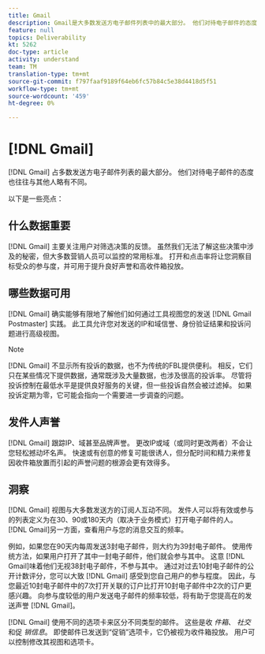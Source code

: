 ```yaml
---
title: Gmail
description: Gmail是大多数发送方电子邮件列表中的最大部分。 他们对待电子邮件的态度也往往与其他人略有不同。
feature: null
topics: Deliverability
kt: 5262
doc-type: article
activity: understand
team: TM
translation-type: tm+mt
source-git-commit: f797faaf9189f64eb6fc57b84c5e38d4418d5f51
workflow-type: tm+mt
source-wordcount: '459'
ht-degree: 0%

---
```



# [!DNL Gmail]

[!DNL Gmail] 占多数发送方电子邮件列表的最大部分。 他们对待电子邮件的态度也往往与其他人略有不同。

以下是一些亮点：

## 什么数据重要

[!DNL Gmail] 主要关注用户对筛选决策的反馈。 虽然我们无法了解这些决策中涉及的秘密，但大多数营销人员可以监控的常用标准。 打开和点击率将让您洞察目标受众的参与度，并可用于提升良好声誉和高收件箱投放。

## 哪些数据可用

[!DNL Gmail] 确实能够有限地了解他们如何通过工具视图您的发送 [!DNL Gmail Postmaster] 实践。 此工具允许您对发送的IP和域信誉、身份验证结果和投诉问题进行高级视图。

>[!NOTE]
>
>[!DNL Gmail] 不显示所有投诉的数据，也不为传统的FBL提供便利。 相反，它们只在某些情况下提供数据，通常既涉及大量数据，也涉及很高的投诉率。 尽管将投诉控制在最低水平是提供良好服务的关键，但一些投诉自然会被过滤掉。 如果投诉定期为零，它可能会指向一个需要进一步调查的问题。

## 发件人声誉

[!DNL Gmail] 跟踪IP、域甚至品牌声誉。 更改IP或域（或同时更改两者）不会让您轻松撼动坏名声。 快速或有创意的修复可能很诱人，但分配时间和精力来修复因收件箱放置而引起的声誉问题的根源会更有效得多。

## 洞察

[!DNL Gmail] 视图与大多数发送方的订阅人互动不同。 发件人可以将有效或参与的列表定义为在30、90或180天内（取决于业务模式）打开电子邮件的人。 [!DNL Gmail]另一方面，查看用户与您的消息交互的频率。

例如，如果您在90天内每周发送3封电子邮件，则大约为39封电子邮件。 使用传统方法，如果用户打开了其中一封电子邮件，他们就会参与其中。 这意 [!DNL Gmail]味着他们无视38封电子邮件，不参与其中。 通过对过去10封电子邮件的公开计数评分，您可以大致 [!DNL Gmail] 感受到您自己用户的参与程度。 因此，与您最近10封电子邮件中的7次打开关联的订户比打开10封电子邮件中2次的订户更感兴趣。 向参与度较低的用户发送电子邮件的频率较低，将有助于您提高在的发送声誉 [!DNL Gmail]。

[!DNL Gmail] 使用不同的选项卡来区分不同类型的邮件。 这些是收 *件箱*、 *社交*&#x200B;和促 *销信息*。 即使邮件已发送到“促销”选项卡，它仍被视为收件箱投放。 用户可以控制修改其视图和选项卡。
